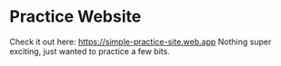 # Practice Website
Check it out here: https://simple-practice-site.web.app
Nothing super exciting, just wanted to practice a few bits.
